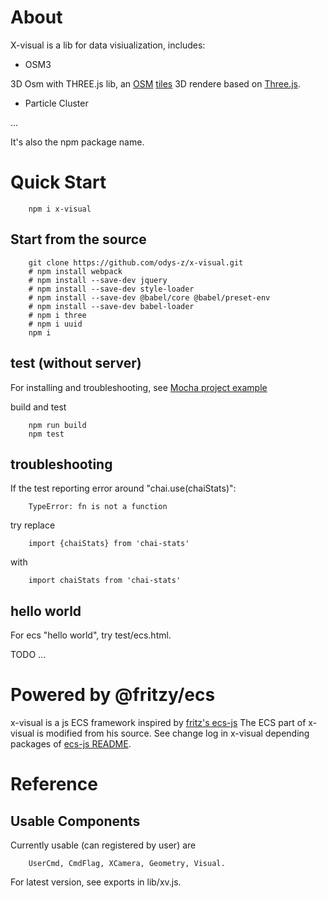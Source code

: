 # About


X-visual is a lib for data visiualization, includes:

- OSM3

3D Osm with THREE.js lib, an [OSM](https://www.openstreetmap.org/)
[tiles](https://wiki.openstreetmap.org/wiki/Slippy_map_tilenames)
3D rendere based on [Three.js](http://threejs.org/).

- Particle Cluster

...

It's also the npm package name.

# Quick Start

~~~
    npm i x-visual
~~~


## Start from the source

~~~
    git clone https://github.com/odys-z/x-visual.git
    # npm install webpack
    # npm install --save-dev jquery
    # npm install --save-dev style-loader
    # npm install --save-dev @babel/core @babel/preset-env
    # npm install --save-dev babel-loader
    # npm i three
    # npm i uuid
    npm i
~~~

## test (without server)

For installing and troubleshooting, see
[Mocha project example](https://github.com/odys-z/hello/blob/master/mocha/README.md)

build and test
~~~
    npm run build
    npm test
~~~

## troubleshooting

If the test reporting error around "chai.use(chaiStats)":
```
    TypeError: fn is not a function
```

try replace

```
    import {chaiStats} from 'chai-stats'
```

with

```
    import chaiStats from 'chai-stats'
```

## hello world

For ecs "hello world", try test/ecs.html.

TODO ...

# Powered by @fritzy/ecs

x-visual is a js ECS framework inspired by [fritz's ecs-js](https://github.com/fritzy/ecs-js)
The ECS part of x-visual is modified from his source. See change log in x-visual
depending packages of [ecs-js README](./packages/ecs-js/README.md).

# Reference

## Usable Components

Currently usable (can registered by user) are

```
    UserCmd, CmdFlag, XCamera, Geometry, Visual.
```

For latest version, see exports in lib/xv.js.
